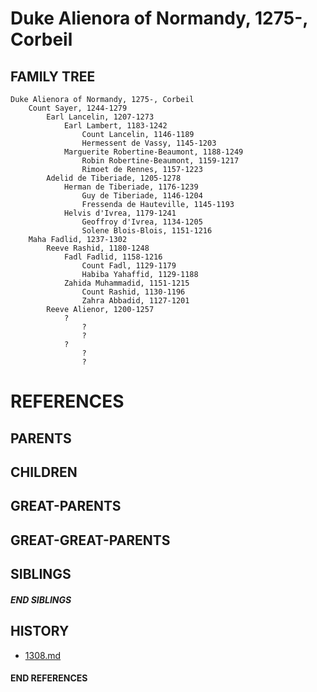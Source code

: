 # Duke Alienora of Normandy, 1275-, Corbeil

## FAMILY TREE
```
Duke Alienora of Normandy, 1275-, Corbeil
    Count Sayer, 1244-1279
        Earl Lancelin, 1207-1273
            Earl Lambert, 1183-1242
                Count Lancelin, 1146-1189
                Hermessent de Vassy, 1145-1203
            Marguerite Robertine-Beaumont, 1188-1249
                Robin Robertine-Beaumont, 1159-1217
                Rimoet de Rennes, 1157-1223
        Adelid de Tiberiade, 1205-1278
            Herman de Tiberiade, 1176-1239
                Guy de Tiberiade, 1146-1204
                Fressenda de Hauteville, 1145-1193
            Helvis d'Ivrea, 1179-1241
                Geoffroy d'Ivrea, 1134-1205
                Solene Blois-Blois, 1151-1216
    Maha Fadlid, 1237-1302
        Reeve Rashid, 1180-1248
            Fadl Fadlid, 1158-1216  
                Count Fadl, 1129-1179
                Habiba Yahaffid, 1129-1188
            Zahida Muhammadid, 1151-1215
                Count Rashid, 1130-1196
                Zahra Abbadid, 1127-1201
        Reeve Alienor, 1200-1257
            ?
                ?
                ?
            ?
                ?
                ?
```


# REFERENCES

## PARENTS 

## CHILDREN 


## GREAT-PARENTS 


## GREAT-GREAT-PARENTS 

## SIBLINGS

##### END SIBLINGS  
## HISTORY
* [1308.md](../h/1308.md)

#### END REFERENCES

